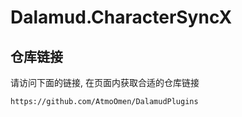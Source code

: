 # Dalamud.CharacterSyncX



## 仓库链接

请访问下面的链接, 在页面内获取合适的仓库链接

```
https://github.com/AtmoOmen/DalamudPlugins
```

